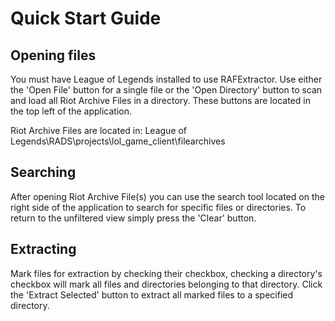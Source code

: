 # Quick Start Guide #

## Opening files ##

You must have League of Legends installed to use RAFExtractor. Use either the 'Open File' button for a single file or the 'Open Directory' button to scan and load all Riot Archive Files in a directory. These buttons are located in the top left of the application.

Riot Archive Files are located in: League of Legends\RADS\projects\lol\_game\_client\filearchives

## Searching ##

After opening Riot Archive File(s) you can use the search tool located on the right side of the application to search for specific files or directories. To return to the unfiltered view simply press the 'Clear' button.

## Extracting ##

Mark files for extraction by checking their checkbox, checking a directory's checkbox will mark all files and directories belonging to that directory. Click the 'Extract Selected' button to extract all marked files to a specified directory.